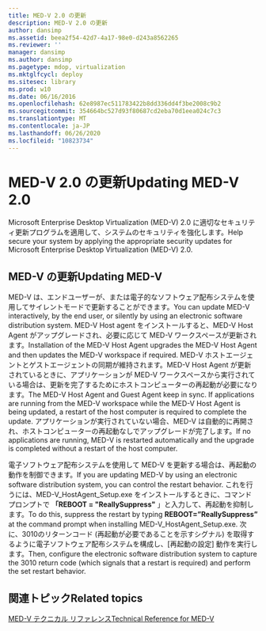```yaml
---
title: MED-V 2.0 の更新
description: MED-V 2.0 の更新
author: dansimp
ms.assetid: beea2f54-42d7-4a17-98e0-d243a8562265
ms.reviewer: ''
manager: dansimp
ms.author: dansimp
ms.pagetype: mdop, virtualization
ms.mktglfcycl: deploy
ms.sitesec: library
ms.prod: w10
ms.date: 06/16/2016
ms.openlocfilehash: 62e8987ec511783422b8dd336dd4f3be2008c9b2
ms.sourcegitcommit: 354664bc527d93f80687cd2eba70d1eea024c7c3
ms.translationtype: MT
ms.contentlocale: ja-JP
ms.lasthandoff: 06/26/2020
ms.locfileid: "10823734"
---
```

# <span data-ttu-id="55983-103">MED-V 2.0 の更新</span><span class="sxs-lookup"><span data-stu-id="55983-103">Updating MED-V 2.0</span></span>


<span data-ttu-id="55983-104">Microsoft Enterprise Desktop Virtualization (MED-V) 2.0 に適切なセキュリティ更新プログラムを適用して、システムのセキュリティを強化します。</span><span class="sxs-lookup"><span data-stu-id="55983-104">Help secure your system by applying the appropriate security updates for Microsoft Enterprise Desktop Virtualization (MED-V) 2.0.</span></span>

## <span data-ttu-id="55983-105">MED-V の更新</span><span class="sxs-lookup"><span data-stu-id="55983-105">Updating MED-V</span></span>


<span data-ttu-id="55983-106">MED-V は、エンドユーザーが、または電子的なソフトウェア配布システムを使用してサイレントモードで更新することができます。</span><span class="sxs-lookup"><span data-stu-id="55983-106">You can update MED-V interactively, by the end user, or silently by using an electronic software distribution system.</span></span> <span data-ttu-id="55983-107">MED-V Host agent をインストールすると、MED-V Host Agent がアップグレードされ、必要に応じて MED-V ワークスペースが更新されます。</span><span class="sxs-lookup"><span data-stu-id="55983-107">Installation of the MED-V Host Agent upgrades the MED-V Host Agent and then updates the MED-V workspace if required.</span></span> <span data-ttu-id="55983-108">MED-V ホストエージェントとゲストエージェントの同期が維持されます。MED-V Host Agent が更新されているときに、アプリケーションが MED-V ワークスペースから実行されている場合は、更新を完了するためにホストコンピューターの再起動が必要になります。</span><span class="sxs-lookup"><span data-stu-id="55983-108">The MED-V Host Agent and Guest Agent keep in sync. If applications are running from the MED-V workspace while the MED-V Host Agent is being updated, a restart of the host computer is required to complete the update.</span></span> <span data-ttu-id="55983-109">アプリケーションが実行されていない場合、MED-V は自動的に再開され、ホストコンピューターの再起動なしでアップグレードが完了します。</span><span class="sxs-lookup"><span data-stu-id="55983-109">If no applications are running, MED-V is restarted automatically and the upgrade is completed without a restart of the host computer.</span></span>

<span data-ttu-id="55983-110">電子ソフトウェア配布システムを使用して MED-V を更新する場合は、再起動の動作を制御できます。</span><span class="sxs-lookup"><span data-stu-id="55983-110">If you are updating MED-V by using an electronic software distribution system, you can control the restart behavior.</span></span> <span data-ttu-id="55983-111">これを行うには、MED-V\_HostAgent\_Setup.exe をインストールするときに、コマンドプロンプトで **「REBOOT = "ReallySuppress"** 」と入力して、再起動を抑制します。</span><span class="sxs-lookup"><span data-stu-id="55983-111">To do this, suppress the restart by typing **REBOOT=”ReallySuppress”** at the command prompt when installing MED-V\_HostAgent\_Setup.exe.</span></span> <span data-ttu-id="55983-112">次に、3010のリターンコード (再起動が必要であることを示すシグナル) を取得するように電子ソフトウェア配布システムを構成し、[再起動の設定] 動作を実行します。</span><span class="sxs-lookup"><span data-stu-id="55983-112">Then, configure the electronic software distribution system to capture the 3010 return code (which signals that a restart is required) and perform the set restart behavior.</span></span>

## <span data-ttu-id="55983-113">関連トピック</span><span class="sxs-lookup"><span data-stu-id="55983-113">Related topics</span></span>


[<span data-ttu-id="55983-114">MED-V テクニカル リファレンス</span><span class="sxs-lookup"><span data-stu-id="55983-114">Technical Reference for MED-V</span></span>](technical-reference-for-med-v.md)

 

 





